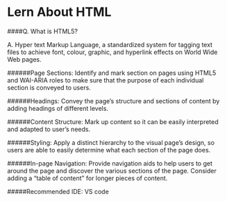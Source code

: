 # Lern About HTML 

####Q. What is HTML5?

A. Hyper text Markup Language, a standardized system for tagging text files to achieve
font, colour, graphic, and hyperlink effects on World Wide Web pages.

######Page Sections: 
Identify and mark section on pages using HTML5 and WAI-ARIA roles to make sure that the purpose of each individual section is conveyed to users.

######Headings: 
Convey the page’s structure and sections of content by adding headings of different levels.

######Content Structure: 
Mark up content so it can be easily interpreted and adapted to user’s needs.

######Styling: 
Apply a distinct hierarchy to the visual page’s design, so users are able to easily determine what each section of the page does.

######In-page Navigation: 
Provide navigation aids to help users to get around the page and discover the various sections of the page. Consider adding a “table of content” for longer pieces of content.

#####Recommended IDE:
VS code
